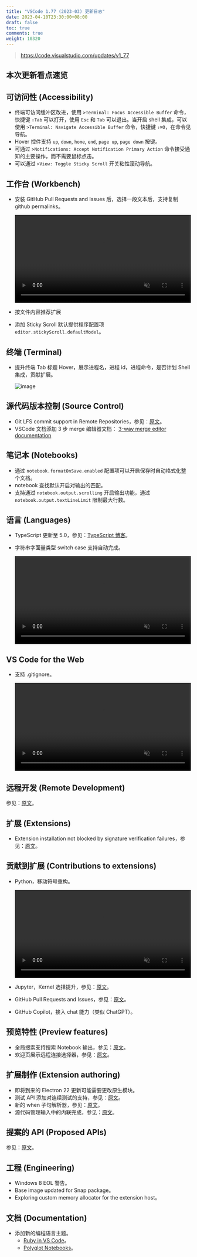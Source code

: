 ```yaml
---
title: "VSCode 1.77 (2023-03) 更新日志"
date: 2023-04-10T23:30:00+08:00
draft: false
toc: true
comments: true
weight: 10320
---
```


> https://code.visualstudio.com/updates/v1_77

## 本次更新看点速览

## 可访问性 (Accessibility)

* 终端可访问缓冲区改进，使用 `>Terminal: Focus Accessible Buffer` 命令，快捷键 `⇧Tab` 可以打开，使用 `Esc` 和 `Tab` 可以退出。当开启 shell 集成，可以使用 `>Terminal: Navigate Accessible Buffer` 命令，快捷键 `⇧⌘O`，在命令见导航。
* Hover 控件支持 `up`, `down`, `home`, `end`, `page up`, `page down` 按键。
* 可通过 `>Notifications: Accept Notification Primary Action` 命令接受通知的主要操作，而不需要鼠标点击。
* 可以通过 `>View: Toggle Sticky Scroll` 开关粘性滚动导航。

## 工作台 (Workbench)

* 安装 GitHub Pull Requests and Issues 后，选择一段文本后，支持复制 github permalinks。

    <video autoplay="" loop="" muted="" playsinline="" controls="" width="100%">
    <source src="/image/vscode/Copy-GitHub-permalinks.mp4" type="video/mp4">
    </video>

* 按文件内容推荐扩展
* 添加 Sticky Scroll 默认提供程序配置项 `editor.stickyScroll.defaultModel`。

## 终端 (Terminal)

* 提升终端 Tab 标题 Hover，展示进程名，进程 id，进程命令，是否计划 Shell 集成，贡献扩展。

    ![image](/image/vscode/terminal-tab-hover.png)

## 源代码版本控制 (Source Control)

* Git LFS commit support in Remote Repositories，参见：[原文](https://code.visualstudio.com/updates/v1_77#_git-lfs-commit-support-in-remote-repositories)。
* VSCode 文档添加 3 步 merge 编辑器文档： [3-way merge editor documentation](https://code.visualstudio.com/docs/sourcecontrol/overview#_3way-merge-editor)

## 笔记本 (Notebooks)

* 通过 `notebook.formatOnSave.enabled` 配置项可以开启保存时自动格式化整个文档。
* notebook 查找默认开启对输出的匹配。
* 支持通过 `notebook.output.scrolling` 开启输出功能，通过 `notebook.output.textLineLimit` 限制最大行数。

## 语言 (Languages)

* TypeScript 更新至 5.0，参见：[TypeScript 博客](https://devblogs.microsoft.com/typescript/announcing-typescript-5-0/)。
* 字符串字面量类型 switch case 支持自动完成。

    <video autoplay="" loop="" muted="" playsinline="" controls="" width="100%">
    <source src="/image/vscode/Completing-the-cases-of-a-switch-statement.mp4" type="video/mp4">
    </video>

## VS Code for the Web

* 支持 .gitignore。

    <video autoplay="" loop="" muted="" playsinline="" controls="" width="100%">
    <source src="/image/vscode/Gitignore-in-VS-Code-for-the-Web.mp4" type="video/mp4">
    </video>

## 远程开发 (Remote Development)

参见：[原文](https://code.visualstudio.com/updates/v1_77#_remote-development)。

## 扩展 (Extensions)

* Extension installation not blocked by signature verification failures，参见：[原文](https://code.visualstudio.com/updates/v1_77#_extension-installation-not-blocked-by-signature-verification-failures)。

## 贡献到扩展 (Contributions to extensions)

* Python，移动符号重构。

    <video autoplay="" loop="" muted="" playsinline="" controls="" width="100%">
    <source src="/image/vscode/Move-symbol-refactoring-with-Pylance.mp4" type="video/mp4">
    </video>

* Jupyter，Kernel 选择提升，参见：[原文](https://code.visualstudio.com/updates/v1_77#_kernel-picker-improvements-for-python-environments)。
* GitHub Pull Requests and Issues，参见：[原文](https://code.visualstudio.com/updates/v1_77#_github-pull-requests-and-issues)。
* GitHub Copilot，接入 chat 能力（类似 ChatGPT）。

## 预览特性 (Preview features)

* 全局搜索支持搜索 Notebook 输出，参见：[原文](https://code.visualstudio.com/updates/v1_77#_notebook-search-support-for-outputs)。
* 欢迎页展示远程连接选择器，参见：[原文](https://code.visualstudio.com/updates/v1_77#_notebook-search-support-for-outputs)。

## 扩展制作 (Extension authoring)

* 即将到来的 Electron 22 更新可能需要更改原生模块。
* 测试 API 添加对连续测试的支持，参见：[原文](https://code.visualstudio.com/updates/v1_77#_finalized-support-for-continuous-test-runs)。
* 新的 when 子句解析器，参见：[原文](https://code.visualstudio.com/updates/v1_77#_new-when-clause-parser)。
* 源代码管理输入中的内联完成，参见：[原文](https://code.visualstudio.com/updates/v1_77#_inline-completions-in-source-control-input)。

## 提案的 API (Proposed APIs)

参见：[原文](https://code.visualstudio.com/updates/v1_77#_proposed-apis)。

## 工程 (Engineering)

* Windows 8 EOL 警告。
* Base image updated for Snap package。
* Exploring custom memory allocator for the extension host。

## 文档 (Documentation)

* 添加新的编程语言主题。
    * [Ruby in VS Code](https://code.visualstudio.com/docs/languages/ruby)。
    * [Polyglot Notebooks](https://code.visualstudio.com/docs/languages/polyglot)。
